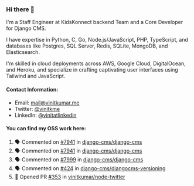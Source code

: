 ### Hi there 👋

I'm a Staff Engineer at KidsKonnect backend Team and a Core Developer for Django CMS.

I have expertise in Python, C, Go, Node.js/JavaScript, 
PHP, TypeScript, and databases like Postgres, SQL Server, Redis, 
SQLite, MongoDB, and Elasticsearch. 

I'm skilled in cloud deployments across AWS, Google Cloud, 
DigitalOcean, and Heroku, and specialize in crafting captivating 
user interfaces using Tailwind and JavaScript. 

#### Contact Information:

- Email: <a href="mailto:mail@vinitkumar.me">mail@vinitkumar.me</a>
- Twitter: [@vinitkme](https://twitter.com/vinitkme)
- LinkedIn: [@vinitatlinkedin](https://www.linkedin.com/in/vinitatlinkedin/)  

#### You can find my OSS work here:

<!--START_SECTION:activity-->
1. 🗣 Commented on [#7941](https://github.com/django-cms/django-cms/pull/7941#issuecomment-2381966934) in [django-cms/django-cms](https://github.com/django-cms/django-cms)
2. 🗣 Commented on [#7941](https://github.com/django-cms/django-cms/pull/7941#issuecomment-2381596329) in [django-cms/django-cms](https://github.com/django-cms/django-cms)
3. 🗣 Commented on [#7999](https://github.com/django-cms/django-cms/pull/7999#issuecomment-2381596077) in [django-cms/django-cms](https://github.com/django-cms/django-cms)
4. 🗣 Commented on [#424](https://github.com/django-cms/djangocms-versioning/pull/424#issuecomment-2381595848) in [django-cms/djangocms-versioning](https://github.com/django-cms/djangocms-versioning)
5. 💪 Opened PR [#353](https://github.com/vinitkumar/node-twitter/pull/353) in [vinitkumar/node-twitter](https://github.com/vinitkumar/node-twitter)
<!--END_SECTION:activity-->
